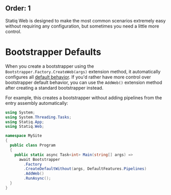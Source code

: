 Order: 1
---
Statiq Web is designed to make the most common scenarios extremely easy without requiring any configuration, but sometimes you need a little more control.

# Bootstrapper Defaults

When you create a bootstrapper using the `Bootstrapper.Factory.CreateWeb(args)` extension method, it automatically configures all [default behavior](xref:bootstrapper#default-behavior). If you'd rather have more control over bootstrapper default behavior, you can use the `AddWeb()` extension method after creating a standard bootstrapper instead.

For example, this creates a bootstrapper without adding pipelines from the entry assembly automatically:

```csharp
using System;
using System.Threading.Tasks;
using Statiq.App;
using Statiq.Web;

namespace MySite
{
  public class Program
  {
    public static async Task<int> Main(string[] args) =>
      await Bootstrapper
        .Factory
        .CreateDefaultWithout(args, DefaultFeatures.Pipelines)
        .AddWeb()
        .RunAsync();
  }
}
```
